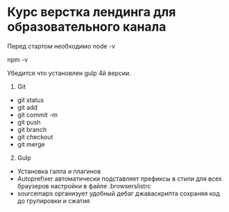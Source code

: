 # Курс верстка лендинга для образовательного канала

Перед стартом необходимо
node -v

npm -v

Убедится что установлен gulp 4й версии.

1. Git 
- git status
- git add
- git commit -m
- git push
- git branch
- git checkout
- git merge

2. Gulp
- Установка галпа и плагинов
- Autoprefixer автоматически подставляет префиксы в стили для всех браузеров 
  настройки в файле .browserslistrc
- sourcemaps организует удобный дебаг джаваскрипта сохраняя код до    групировки  и сжатия

